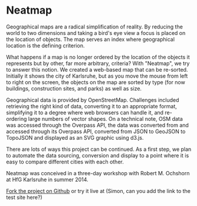 # Neatmap

Geographical maps are a radical simplification of reality. By reducing the world to two dimensions and taking a bird's eye view a focus is placed on the location of objects. The map serves an index where geographical location is the defining criterion.

What happens if a map is no longer ordered by the location of the objects it represents but by other, far more arbitrary, criteria? With "Neatmap", we try to answer this notion. We created a web-based map that can be re-sorted. Initially it shows the city of Karlsruhe, but as you move the mouse from left to right on the screen, the objects on the map are sorted by type (for now buildings, construction sites, and parks) as well as size.

Geographical data is provided by OpenStreetMap. Challenges included retrieving the right kind of data, converting it to an appropriate format, simplifying it to a degree where web browsers can handle it, and re-ordering large numbers of vector shapes.
On a technical note, OSM data was accessed through the Overpass API, the data was converted from  and accessed through its Overpass API, converted from JSON to GeoJSON to TopoJSON and displayed as an SVG graphic using d3.js.

There are lots of ways this project can be continued. As a first step, we plan to automate the data sourcing, conversion and display to a point where it is easy to compare different cities with each other.

Neatmap was conceived in a three-day workshop with Robert M. Ochshorn at HfG Karlsruhe in summer 2014.

[Fork the project on Github](https://github.com/bildlich/neatmap) or try it live at (Simon, can you add the link to the test site here?)